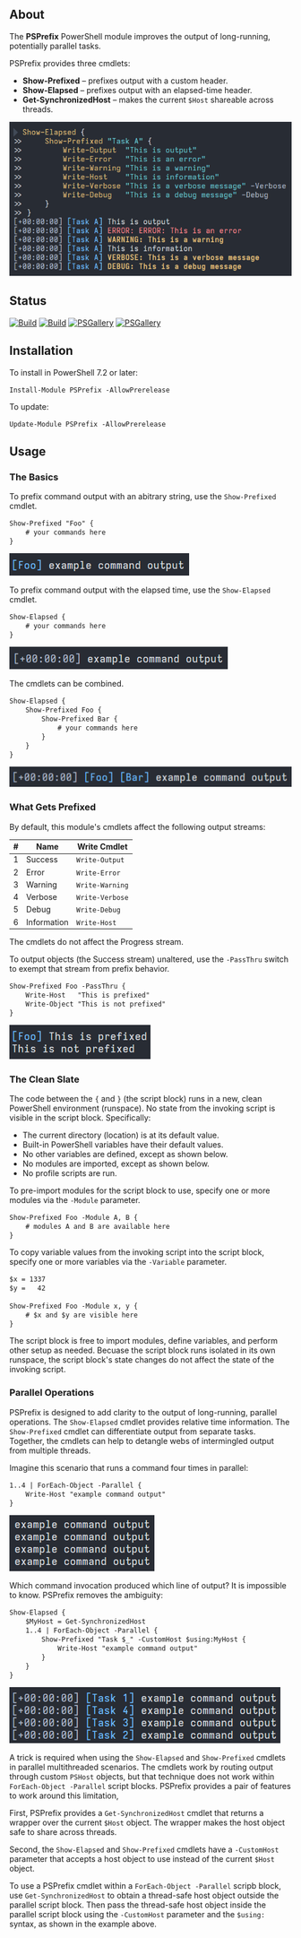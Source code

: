 ## About

The **PSPrefix** PowerShell module improves the output of long-running, potentially parallel tasks.

PSPrefix provides three cmdlets:

- **Show-Prefixed** – prefixes output with a custom header.
- **Show-Elapsed** – prefixes output with an elapsed-time header.
- **Get-SynchronizedHost** – makes the current `$Host` shareable across threads.

![An example showing use and output of Show-Prefixed nested within Show-Elapsed and invoking various Write cmdlets](https://raw.githubusercontent.com/sharpjs/PSPrefix/main/img/example.png)

## Status

[![Build](https://github.com/sharpjs/PSPrefix/workflows/Build/badge.svg)](https://github.com/sharpjs/PSPrefix/actions)
[![Build](https://img.shields.io/badge/coverage-100%25-brightgreen.svg)](https://github.com/sharpjs/PSPrefix/actions)
[![PSGallery](https://img.shields.io/powershellgallery/v/PSPrefix.svg)](https://www.powershellgallery.com/packages/PSPrefix)
[![PSGallery](https://img.shields.io/powershellgallery/dt/PSPrefix.svg)](https://www.powershellgallery.com/packages/PSPrefix)

## Installation

To install in PowerShell 7.2 or later:

```pwsh
Install-Module PSPrefix -AllowPrerelease
```

To update:

```pwsh
Update-Module PSPrefix -AllowPrerelease
```

## Usage

### The Basics

To prefix command output with an abitrary string, use the `Show-Prefixed` cmdlet.

```pwsh
Show-Prefixed "Foo" {
    # your commands here
}
```

![Output of the Show-Prefixed example above](https://raw.githubusercontent.com/sharpjs/PSPrefix/main/img/output-prefixed.png)

To prefix command output with the elapsed time, use the `Show-Elapsed` cmdlet.

```pwsh
Show-Elapsed {
    # your commands here
}
```

![Output of the Show-Elapsed example above](https://raw.githubusercontent.com/sharpjs/PSPrefix/main/img/output-elapsed.png)

The cmdlets can be combined.

```pwsh
Show-Elapsed {
    Show-Prefixed Foo {
        Show-Prefixed Bar {
            # your commands here
        }
    }
}
```

![Output of the combined example above](https://raw.githubusercontent.com/sharpjs/PSPrefix/main/img/output-combined.png) 

### What Gets Prefixed

By default, this module's cmdlets affect the following output streams:

\#| Name        | Write Cmdlet
--|-------------|----------------
1 | Success     | `Write-Output`
2 | Error       | `Write-Error`
3 | Warning     | `Write-Warning`
4 | Verbose     | `Write-Verbose`
5 | Debug       | `Write-Debug`
6 | Information | `Write-Host`

The cmdlets do not affect the Progress stream.

To output objects (the Success stream) unaltered, use the `-PassThru` switch to
exempt that stream from prefix behavior.

```pwsh
Show-Prefixed Foo -PassThru {
    Write-Host   "This is prefixed"
    Write-Object "This is not prefixed"
}
```

![Output of the -PassThru parameter example above](https://raw.githubusercontent.com/sharpjs/PSPrefix/main/img/output-passthru.png) 

### The Clean Slate

The code between the `{` and `}` (the script block) runs in a new, clean
PowerShell environment (runspace).  No state from the invoking script is
visible in the script block.  Specifically:

- The current directory (location) is at its default value.
- Built-in PowerShell variables have their default values.
- No other variables are defined, except as shown below.
- No modules are imported, except as shown below.
- No profile scripts are run.

To pre-import modules for the script block to use, specify one or more modules
via the `-Module` parameter.

```pwsh
Show-Prefixed Foo -Module A, B {
    # modules A and B are available here
}
```

To copy variable values from the invoking script into the script block, specify
one or more variables via the `-Variable` parameter.

```pwsh
$x = 1337
$y =   42

Show-Prefixed Foo -Module x, y {
    # $x and $y are visible here
}
```

The script block is free to import modules, define variables, and perform other
setup as needed.  Becuase the script block runs isolated in its own runspace,
the script block's state changes do not affect the state of the invoking
script.

### Parallel Operations

PSPrefix is designed to add clarity to the output of long-running, parallel
operations.  The `Show-Elapsed` cmdlet provides relative time information.
The `Show-Prefixed` cmdlet can differentiate output from separate tasks.
Together, the cmdlets can help to detangle webs of intermingled output from
multiple threads.

Imagine this scenario that runs a command four times in parallel:

```pwsh
1..4 | ForEach-Object -Parallel {
    Write-Host "example command output"
}
```

![Output of the parallel example above: four identical lines of text.](https://raw.githubusercontent.com/sharpjs/PSPrefix/main/img/output-parallel-unprefixed.png) 

Which command invocation produced which line of output?  It is impossible to
know.  PSPrefix removes the ambiguity:

```pwsh
Show-Elapsed {
    $MyHost = Get-SynchronizedHost
    1..4 | ForEach-Object -Parallel {
        Show-Prefixed "Task $_" -CustomHost $using:MyHost {
            Write-Host "example command output"
        }
    }
}
```

![Output of the parallel example above: each line is prefixed by a task name.](https://raw.githubusercontent.com/sharpjs/PSPrefix/main/img/output-parallel.png) 

A trick is required when using the `Show-Elapsed` and `Show-Prefixed` cmdlets
in parallel multithreaded scenarios.  The cmdlets work by routing output
through custom `PSHost` objects, but that technique does not work within
`ForEach-Object -Parallel` script blocks.  PSPrefix provides a pair of features
to work around this limitation,

First, PSPrefix provides a `Get-SynchronizedHost` cmdlet that returns a wrapper
over the current `$Host` object.  The wrapper makes the host object safe to
share across threads.

Second, the `Show-Elapsed` and `Show-Prefixed` cmdlets have a `-CustomHost`
parameter that accepts a host object to use instead of the current `$Host`
object.

To use a PSPrefix cmdlet within a `ForEach-Object -Parallel` scripb block, use
`Get-SynchronizedHost` to obtain a thread-safe host object outside the parallel
script block.  Then pass the thread-safe host object inside the parallel script
block using the `-CustomHost` parameter and the `$using:` syntax, as shown in
the example above.

<!--
  Copyright Subatomix Research Inc.
  SPDX-License-Identifier: MIT
-->
